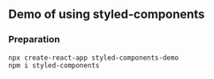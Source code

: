 ## Demo of using styled-components
### Preparation
```
npx create-react-app styled-components-demo
npm i styled-components
```